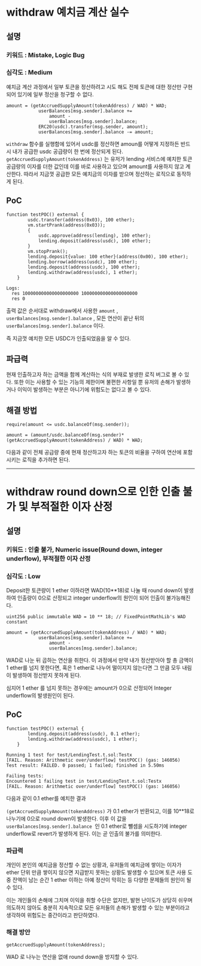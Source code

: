 # withdraw 예치금 계산 실수

## 설명

<aside>

### **키워드 : Mistake, Logic Bug**

### **심각도 : Medium**

예치금 계산 과정에서 일부 토큰을 정산하려고 시도 해도 전체 토큰에 대한 정산만 구현되어 있기에 일부 정산을 청구할 수 없다.

</aside>

```solidity
amount = (getAccruedSupplyAmount(tokenAddress) / WAD) * WAD;
            userBalances[msg.sender].balance +=
                amount -
                userBalances[msg.sender].balance;
            ERC20(usdc).transfer(msg.sender, amount);
            userBalances[msg.sender].balance -= amount;
```

`withdraw` 함수를 실행함에 있어서 usdc를 정산하면 amoun를 어떻게 지정하든 반드시 내가 공급한 usdc 공급량이 한 번에 정산되게 된다. `getAccruedSupplyAmount(tokenAddress)` 는 유저가 lending 서비스에 예치한 토큰 공급량의 이자를 더한 값인데 이를 바로 사용하고 있으며 amount를 사용하지 않고 계산한다. 따라서 지금껏 공급한 모든 예치금의 이자를 받으며 정산하는 로직으로 동작하게 된다.

## PoC

```solidity
function testPOC() external {
        usdc.transfer(address(0x03), 100 ether);
        vm.startPrank(address(0x03));
        {
            usdc.approve(address(lending), 100 ether);
            lending.deposit(address(usdc), 100 ether);
        }
        vm.stopPrank();
        lending.deposit{value: 100 ether}(address(0x00), 100 ether);
        lending.borrow(address(usdc), 100 ether);
        lending.deposit(address(usdc), 100 ether);
        lending.withdraw(address(usdc), 1 ether);
    }
```

```solidity
Logs:
  res 100000000000000000000 100000000000000000000
  res 0
```

출력 값은 순서대로 withdraw에서 사용한 `amount` , `userBalances[msg.sender].balance` , 모든 연산이 끝난 뒤의 `userBalances[msg.sender].balance` 이다.

즉 지금껏 예치한 모든 USDC가 인출되었음을 알 수 있다.

## 파급력

현재 인출하고자 하는 금액을 함께 계산하는 식의 부재로 발생한 로직 버그로 볼 수 있다. 또한 이는 사용할 수 있는 기능의 제한이며 불편한 사항일 뿐 유저의 손해가 발생하거나 이익이 발생하는 부분은 아니기에 위험도는 없다고 볼 수 있다.

## 해결 방법

```solidity
require(amount <= usdc.balanceOf(msg.sender));

amount = (amount/usdc.balanceOf(msg.sender)*(getAccruedSupplyAmount(tokenAddress) / WAD) * WAD;
```

다음과 같이 전체 공급량 중에 현재 정산하고자 하는 토큰의 비율을 구하여 연산에 포함시키는 로직을 추가하면 된다.

---

# withdraw round down으로 인한 인출 불가 및 부적절한 이자 산정

## 설명

<aside>

### **키워드 : 인출 불가, Numeric issue(Round down, integer underflow), 부적절한 이자 산정**

### **심각도 : Low**

Deposit한 토큰량이 1 ether 이하라면 WAD(10\*\*18)로 나눌 때 round down이 발생하여 인출량이 0으로 산정되고 integer underflow의 원인이 되어 인출이 불가능해진다.

</aside>

```solidity
uint256 public immutable WAD = 10 ** 18; // FixedPointMathLib's WAD constant

amount = (getAccruedSupplyAmount(tokenAddress) / WAD) * WAD;
            userBalances[msg.sender].balance +=
                amount -
                userBalances[msg.sender].balance;
```

WAD로 나눈 뒤 곱하는 연산을 취한다. 이 과정에서 만약 내가 정산받아야 할 총 금액이 1 ether를 넘지 못한다면, 혹은 1 ether로 나누어 떨이지지 않는다면 그 만큼 모두 내림이 발생하여 정산받지 못하게 된다.

심지어 1 ether 를 넘지 못하는 경우에는 amount가 0으로 산정되어 Integer underflow의 발생원인이 된다.

## PoC

```solidity
function testPOC() external {
        lending.deposit(address(usdc), 0.1 ether);
        lending.withdraw(address(usdc), 1 ether);
    }
```

```solidity
Running 1 test for test/LendingTest.t.sol:Testx
[FAIL. Reason: Arithmetic over/underflow] testPOC() (gas: 146056)
Test result: FAILED. 0 passed; 1 failed; finished in 5.50ms

Failing tests:
Encountered 1 failing test in test/LendingTest.t.sol:Testx
[FAIL. Reason: Arithmetic over/underflow] testPOC() (gas: 146056)
```

다음과 같이 0.1 ether를 예치한 결과

`(getAccruedSupplyAmount(tokenAddress)` 가 0.1 ether가 반환되고, 이를 10\*\*18로 나누기에 0으로 round down이 발생한다. 이후 이 값을 `userBalances[msg.sender].balance`  인 0.1 ether로 뺄셈을 시도하기에 integer underflow로 revert가 발생하게 된다. 이는 곧 인출의 불가를 의미한다.

### 파급력

개인이 본인의 예치금을 정산할 수 없는 상황과, 유저들의 예치금에 쌓이는 이자가 ether 단위 만큼 쌓이지 않으면 지급받지 못하는 상황도 발생할 수 있으며 토큰 사용 도중 잔액이 남는 순간 1 ether 이하는 아예 정산이 막히는 등 다양한 문제들의 원인이 될 수 있다.

이는 개인들의 손해에 그치며 이익을 취할 수단은 없지만, 발현 난이도가 상당히 쉬우며 의도하지 않아도 충분히 지속적으로 모든 유저들의 손해가 발생할 수 있는 부분이라고 생각하여 위험도는 중간이라고 판단하였다.

### 해결 방안

```solidity
getAccruedSupplyAmount(tokenAddress);
```

WAD 로 나누는 연산을 없애 round down을 방지할 수 있다.
